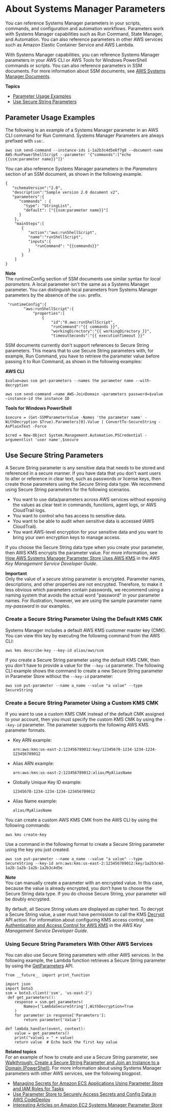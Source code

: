 # About Systems Manager Parameters<a name="sysman-paramstore-about"></a>

You can reference Systems Manager parameters in your scripts, commands, and configuration and automation workflows\. Parameters work with Systems Manager capabilities such as Run Command, State Manager, and Automation\. You can also reference parameters in other AWS services such as Amazon Elastic Container Service and AWS Lambda\. 

With Systems Manager capabilities, you can reference Systems Manager parameters in your AWS CLI or AWS Tools for Windows PowerShell commands or scripts\. You can also reference parameters in SSM documents\. For more information about SSM documents, see [AWS Systems Manager Documents](sysman-ssm-docs.md)\.

**Topics**
+ [Parameter Usage Examples](#parameter-store-about-examples)
+ [Use Secure String Parameters](#sysman-paramstore-securestring)

## Parameter Usage Examples<a name="parameter-store-about-examples"></a>

The following is an example of a Systems Manager parameter in an AWS CLI command for Run Command\. Systems Manager Parameters are always prefixed with `ssm:`\.

```
aws ssm send-command --instance-ids i-1a2b3c4d5e6f7g8 --document-name AWS-RunPowerShellScript --parameter '{"commands":["echo {{ssm:parameter name}}"]}'
```

You can also reference Systems Manager parameters in the *Parameters* section of an SSM document, as shown in the following example\.

```
{
   "schemaVersion":"2.0",
   "description":"Sample version 2.0 document v2",
   "parameters":{
      "commands" : {
        "type": "StringList",
        "default": ["{{ssm:parameter name}}"]
      }
    },
    "mainSteps":[
       {
          "action":"aws:runShellScript",
          "name":"runShellScript",
          "inputs":{
             "runCommand": "{{commands}}"
          }
       }
    ]
}
```

**Note**  
The runtimeConfig section of SSM documents use similar syntax for *local parameters*\. A local parameter isn't the same as a Systems Manager parameter\. You can distinguish local parameters from Systems Manager parameters by the absence of the `ssm:` prefix\.  

```
 "runtimeConfig":{
        "aws:runShellScript":{
            "properties":[
                {
                    "id":"0.aws:runShellScript",
                    "runCommand":"{{ commands }}",
                    "workingDirectory":"{{ workingDirectory }}",
                    "timeoutSeconds":"{{ executionTimeout }}"
```

SSM documents currently don't support references to Secure String parameters\. This means that to use Secure String parameters with, for example, Run Command, you have to retrieve the parameter value before passing it to Run Command, as shown in the following examples:

**AWS CLI**

```
$value=aws ssm get-parameters --names the parameter name --with-decryption
```

```
aws ssm send-command –name AWS-JoinDomain –parameters password=$value –instance-id the instance ID
```

**Tools for Windows PowerShell**

```
$secure = (Get-SSMParameterValue -Names 'the parameter name' -WithDecryption $True).Parameters[0].Value | ConvertTo-SecureString -AsPlainText -Force
```

```
$cred = New-Object System.Management.Automation.PSCredential -argumentlist 'user name',$secure
```

## Use Secure String Parameters<a name="sysman-paramstore-securestring"></a>

A Secure String parameter is any sensitive data that needs to be stored and referenced in a secure manner\. If you have data that you don't want users to alter or reference in clear text, such as passwords or license keys, then create those parameters using the Secure String data type\. We recommend using Secure String parameters for the following scenarios\.
+ You want to use data/parameters across AWS services without exposing the values as clear text in commands, functions, agent logs, or AWS CloudTrail logs\.
+ You want to control who has access to sensitive data\.
+ You want to be able to audit when sensitive data is accessed \(AWS CloudTrail\)\.
+ You want AWS\-level encryption for your sensitive data and you want to bring your own encryption keys to manage access\.

If you choose the Secure String data type when you create your parameter, then AWS KMS encrypts the parameter value\. For more information, see [How AWS Systems Manager Parameter Store Uses AWS KMS](http://docs.aws.amazon.com/kms/latest/developerguide/services-parameter-store.html) in the *AWS Key Management Service Developer Guide*\.

**Important**  
Only the value of a secure string parameter is encrypted\. Parameter names, descriptions, and other properties are not encrypted\. Therefore, to make it less obvious which parameters contain passwords, we recommend using a naming system that avoids the actual word "password" in your parameter names\. For illustration, however, we are using the sample parameter name *my\-password* in our examples\.

### Create a Secure String Parameter Using the Default KMS CMK<a name="sysman-param-defaultkms"></a>

Systems Manager includes a default AWS KMS customer master key \(CMK\)\. You can view this key by executing the following command from the AWS CLI:

```
aws kms describe-key --key-id alias/aws/ssm
```

If you create a Secure String parameter using the default KMS CMK, then you *don't* have to provide a value for the `--key-id` parameter\. The following CLI example shows the command to create a new Secure String parameter in Parameter Store without the `--key-id` parameter: 

```
aws ssm put-parameter --name a_name --value "a value" --type SecureString
```

### Create a Secure String Parameter Using a Custom KMS CMK<a name="sysman-param-customkms"></a>

If you want to use a custom KMS CMK instead of the default CMK assigned to your account, then you must specify the custom KMS CMK by using the `--key-id` parameter\. The parameter supports the following AWS KMS parameter formats\.
+ Key ARN example:

   `arn:aws:kms:us-east-2:123456789012:key/12345678-1234-1234-1234-123456789012`
+ Alias ARN example:

  `arn:aws:kms:us-east-2:123456789012:alias/MyAliasName`
+ Globally Unique Key ID example:

  `12345678-1234-1234-1234-123456789012`
+ Alias Name example:

  `alias/MyAliasName`

You can create a custom AWS KMS CMK from the AWS CLI by using the following commands:

```
aws kms create-key
```

Use a command in the following format to create a Secure String parameter using the key you just created\.

```
aws ssm put-parameter --name a_name --value "a value" --type SecureString --key-id arn:aws:kms:us-east-2:123456789012:key/1a2b3c4d-1a2b-1a2b-1a2b-1a2b3c4d5e
```

**Note**  
You can manually create a parameter with an encrypted value\. In this case, because the value is already encrypted, you don’t have to choose the Secure String data type\. If you do choose Secure String, your parameter will be doubly encrypted\.

By default, all Secure String values are displayed as cipher text\. To decrypt a Secure String value, a user must have permission to call the KMS [Decrypt](http://docs.aws.amazon.com/kms/latest/APIReference/API_Decrypt.html) API action\. For information about configuring KMS access control, see [Authentication and Access Control for AWS KMS](http://docs.aws.amazon.com/kms/latest/developerguide/control-access.html) in the *AWS Key Management Service Developer Guide*\.

### Using Secure String Parameters With Other AWS Services<a name="sysman-paramstore-securelam"></a>

You can also use Secure String parameters with other AWS services\. In the following example, the Lambda function retrieves a Secure String parameter by using the [GetParameters](http://docs.aws.amazon.com/ssm/latest/APIReference/API_GetParameters.html) API\.

```
from __future__ import print_function
 
import json
import boto3
ssm = boto3.client('ssm', 'us-east-2')
 def get_parameters():
    response = ssm.get_parameters(
        Names=['LambdaSecureString'],WithDecryption=True
    )
    for parameter in response['Parameters']:
        return parameter['Value']
        
def lambda_handler(event, context):
    value = get_parameters()
    print("value1 = " + value)
    return value  # Echo back the first key value
```

**Related topics**  
For an example of how to create and use a Secure String parameter, see [Walkthrough: Create a Secure String Parameter and Join an Instance to a Domain \(PowerShell\)](sysman-param-securestring-walkthrough.md)\. For more information about using Systems Manager parameters with other AWS services, see the following blogpost\.
+ [Managing Secrets for Amazon ECS Applications Using Parameter Store and IAM Roles for Tasks](https://aws.amazon.com/blogs/compute/managing-secrets-for-amazon-ecs-applications-using-parameter-store-and-iam-roles-for-tasks/)
+ [Use Parameter Store to Securely Access Secrets and Config Data in AWS CodeDeploy](https://aws.amazon.com/blogs/mt/use-parameter-store-to-securely-access-secrets-and-config-data-in-aws-codedeploy/)
+ [Interesting Articles on Amazon EC2 Systems Manager Parameter Store](https://aws.amazon.com/blogs/mt/interesting-articles-on-ec2-systems-manager-parameter-store/)
